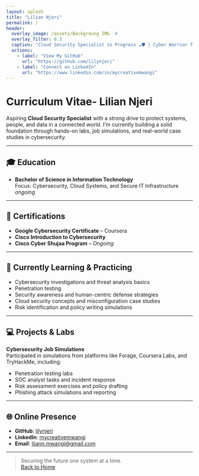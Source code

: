 ```yaml
---
layout: splash
title: "Lilian Njeri"
permalink: /
header:
  overlay_image: /assets/Backgroung IMG  #
  overlay_filter: 0.3
  caption: "Cloud Security Specialist in Progress ☁️🛡️ | Cyber Warrior Training Mode On"
  actions:
    - label: "View My GitHub"
      url: "https://github.com/lilynjeri"
    - label: "Connect on LinkedIn"
      url: "https://www.linkedin.com/in/mycreativemwangi"
---
```


# Curriculum Vitae- Lilian Njeri

Aspiring **Cloud Security Specialist** with a strong drive to protect systems, people, and data in a connected world. I'm currently building a solid foundation through hands-on labs, job simulations, and real-world case studies in cybersecurity.

---

## 🎓 Education

- **Bachelor of Science in Information Technology**  
  Focus: Cybersecurity, Cloud Systems, and Secure IT Infrastructure
  *ongoing*

---

## 📜 Certifications

- **Google Cybersecurity Certificate** – Coursera  
- **Cisco Introduction to Cybersecurity**  
- **Cisco Cyber Shujaa Program** – *Ongoing*

---

## 🧠 Currently Learning & Practicing

- Cybersecurity investigations and threat analysis basics  
- Penetration testing
- Security awareness and human-centric defense strategies  
- Cloud security concepts and misconfiguration case studies  
- Risk identification and policy writing simulations  

---

## 💻 Projects & Labs

**Cybersecurity Job Simulations**  
Participated in simulations from platforms like Forage, Coursera Labs, and TryHackMe, including:
- Penetration testing labs  
- SOC analyst tasks and incident response  
- Risk assessment exercises and policy drafting  
- Phishing attack simulations and reporting

---

## 🌐 Online Presence

- **GitHub**: [lilynjeri](https://github.com/lilynjeri)  
- **LinkedIn**: [mycreativemwangi](https://www.linkedin.com/in/mycreativemwangi)  
- **Email**: liiann.mwangi@gmail.com  

---

> Securing the future one system at a time.  
[Back to Home](/)
